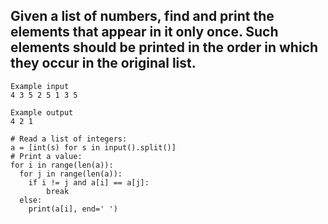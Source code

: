 ## Given a list of numbers, find and print the elements that appear in it only once. Such elements should be printed in the order in which they occur in the original list.
```
Example input
4 3 5 2 5 1 3 5

Example output
4 2 1
```
```
# Read a list of integers:
a = [int(s) for s in input().split()]
# Print a value:
for i in range(len(a)):
  for j in range(len(a)):
    if i != j and a[i] == a[j]:
        break
  else:
    print(a[i], end=' ')
```
